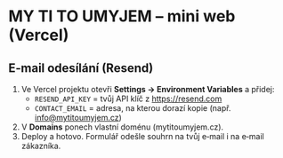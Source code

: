 # MY TI TO UMYJEM – mini web (Vercel)

## E‑mail odesílání (Resend)
1. Ve Vercel projektu otevři **Settings → Environment Variables** a přidej:
   - `RESEND_API_KEY` = tvůj API klíč z https://resend.com
   - `CONTACT_EMAIL` = adresa, na kterou dorazí kopie (např. info@mytitoumyjem.cz)
2. V **Domains** ponech vlastní doménu (mytitoumyjem.cz).
3. Deploy a hotovo. Formulář odešle souhrn na tvůj e‑mail i na e‑mail zákazníka.
